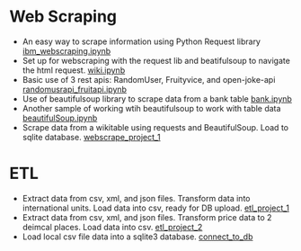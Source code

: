 
# Web Scraping
- An easy way to scrape information using Python Request library [ibm_webscraping.ipynb](https://github.com/andmedina/webscraping_projects/blob/main/ibm_webscraping.ipynb)
- Set up for webscraping with the request lib and beatifulsoup to navigate the html request. [wiki.ipynb](https://github.com/andmedina/webscraping_projects/blob/main/wiki.ipynb)
- Basic use of 3 rest apis: RandomUser, Fruityvice, and open-joke-api [randomusrapi_fruitapi.ipynb](https://github.com/andmedina/webscraping_projects/blob/main/REST_API/randomusrapi_fruitapi.ipynb)
- Use of beautifulsoup library to scrape data from a bank table [bank.ipynb](https://github.com/andmedina/webscraping_projects/blob/main/banks.ipynb)
- Another sample of working wtih beautifulsoup to work with table data [beautifulSoup.ipynb](https://github.com/andmedina/webscraping_projects/blob/main/beautifulSoup.ipynb)
- Scrape data from a wikitable using requests and BeautifulSoup. Load to sqlite database. [webscrape_project_1](https://github.com/andmedina/data-engineering-projects/blob/main/webscrape_project_1.ipynb)

# ETL 
- Extract data from csv, xml, and json files. Transform data into international units. Load data into csv, ready for DB upload. [etl_project_1](https://github.com/andmedina/data-engineering-projects/blob/main/etl_project_1.ipynb)
- Extract data from csv, xml, and json files. Transform price data to 2 deimcal places. Load data into csv. [etl_project_2](https://github.com/andmedina/data-engineering-projects/blob/main/etl_project_2.ipynb)
- Load local csv file data into a sqlite3 database. [connect_to_db](https://github.com/andmedina/data-engineering-projects/blob/main/connect_to_db.ipynb)
